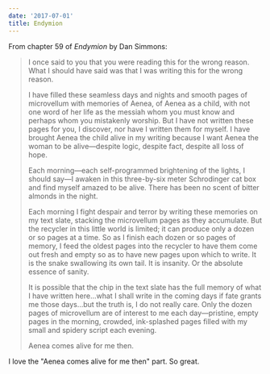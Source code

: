 ```yaml
---
date: '2017-07-01'
title: Endymion
---
```


From chapter 59 of *Endymion* by Dan Simmons:

>I once said to you that you were reading this for the wrong reason. What I should have said was that I was writing this for the wrong reason.
>
>I have filled these seamless days and nights and smooth pages of microvellum with memories of Aenea, of Aenea as a child, with not one word of her life as the messiah whom you must know and perhaps whom you mistakenly worship. But I have not written these pages for you, I discover, nor have I written them for myself. I have brought Aenea the child alive in my writing because I want Aenea the woman to be alive—despite logic, despite fact, despite all loss of hope.
>
>Each morning—each self-programmed brightening of the lights, I should say—I awaken in this three-by-six meter Schrodinger cat box and find myself amazed to be alive. There has been no scent of bitter almonds in the night.
>
>Each morning I fight despair and terror by writing these memories on my text slate, stacking the microvellum pages as they accumulate. But the recycler in this little world is limited; it can produce only a dozen or so pages at a time. So as I finish each dozen or so pages of memory, I feed the oldest pages into the recycler to have them come out fresh and empty so as to have new pages upon which to write. It is the snake swallowing its own tail. It is insanity. Or the absolute essence of sanity.
>
>It is possible that the chip in the text slate has the full memory of what I have written here…what I shall write in the coming days if fate grants me those days…but the truth is, I do not really care. Only the dozen pages of microvellum are of interest to me each day—pristine, empty pages in the morning, crowded, ink-splashed pages filled with my small and spidery script each evening.
>
>Aenea comes alive for me then.

I love the "Aenea comes alive for me then" part. So great.
